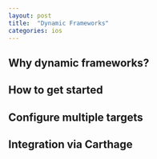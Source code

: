 ```yaml
---
layout: post
title:  "Dynamic Frameworks"
categories: ios
---
```


## Why dynamic frameworks?

## How to get started

## Configure multiple targets

## Integration via Carthage
